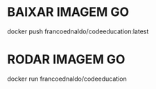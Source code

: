 # BAIXAR IMAGEM GO
docker push francoednaldo/codeeducation:latest
# RODAR IMAGEM GO
docker run francoednaldo/codeeducation
